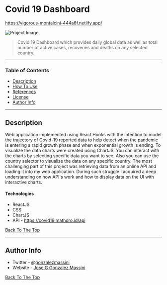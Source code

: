 # Covid 19 Dashboard

https://vigorous-montalcini-444a6f.netlify.app/

![Project Image](https://pbs.twimg.com/media/EtfFmeWWYAAK-_n?format=jpg&name=medium)

> Covid 19 Dashboard which provides daily global data as well as total number of active cases, recoveries and deaths on any selected country.

---

### Table of Contents

- [Description](#description)
- [How To Use](#how-to-use)
- [References](#references)
- [License](#license)
- [Author Info](#author-info)

---

## Description

Web application implemented using React Hooks with the intention to model the trajectory of Covid-19
reported data to help detect when the pandemic is entering a rapid growth phase and when exponential
growth is ending. To visualize the data charts were created using ChartJS. You can interact with the charts by selecting specific data you want to see. Also you can use the country selector to visualize the data on any specific country. The most challenging part of this project was retrieving data from an online API and loading it into my web application. During such struggle I acquired a deep understanding on how API's work and how to display data on the UI with interactive charts.

#### Technologies

- ReactJS
- CSS
- ChartJS
- API - https://covid19.mathdro.id/api

[Back To The Top](#read-me-template)

---

## Author Info

- Twitter - [@gonzalezmassini](https://twitter.com/GonzalezMassini)
- Website - [Jose G Gonzalez Massini](https://gonzalezmassini.com/)

[Back To The Top](#read-me-template)
